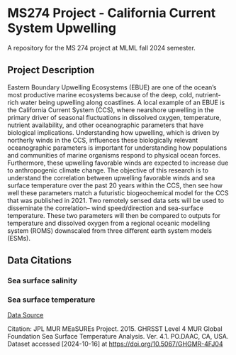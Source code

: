 # MS274 Project - California Current System Upwelling
A repository for the MS 274 project at MLML fall 2024 semester. 

## Project Description 
Eastern Boundary Upwelling Ecosystems (EBUE) are one of the ocean’s most productive marine ecosystems because of the deep, cold, nutrient-rich water being upwelling along coastlines. A local example of an EBUE is the California Current System (CCS), where nearshore upwelling in the primary driver of seasonal fluctuations in dissolved oxygen, temperature, nutrient availability, and other oceanographic parameters that have biological implications. Understanding how upwelling, which is driven by northerly winds in the CCS, influences these biologically relevant oceanographic parameters is important for understanding how populations and communities of marine organisms respond to physical ocean forces. Furthermore, these upwelling favorable winds are expected to increase due to anthropogenic climate change. The objective of this research is to understand the correlation between upwelling favorable winds and sea surface temperature over the past 20 years within the CCS, then see how well these parameters match a futuristic biogeochemical model for the CCS that was published in 2021. Two remotely sensed data sets will be used to disseminate the correlation– wind speed/direction and sea-surface temperature. These two parameters will then be compared to outputs for temperature and dissolved oxygen from a regional oceanic modelling system (ROMS) downscaled from three different earth system models (ESMs).
## Data Citations 
### Sea surface salinity 
### Sea surface temperature 
[Data Source](https://podaac.jpl.nasa.gov/dataset/MUR-JPL-L4-GLOB-v4.1)

Citation: JPL MUR MEaSUREs Project. 2015. GHRSST Level 4 MUR Global Foundation Sea Surface Temperature Analysis. Ver. 4.1. PO.DAAC, CA, USA. Dataset accessed [2024-10-16] at https://doi.org/10.5067/GHGMR-4FJ04

##
